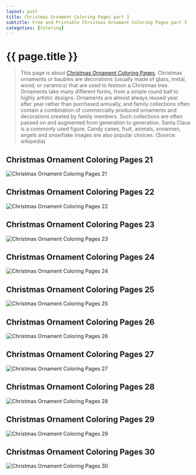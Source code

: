 ```yaml
---
layout: post
title: Christmas Ornament Coloring Pages part 3
subtitle: Free and Printable Christmas Ornament Coloring Pages part 3
categoties: [Coloring]
---
```

{{ page.title }}
================
> This page is about [Christmas Ornament Coloring Pages](https://hoanghabelle.github.io/). Christmas ornaments or baubles are decorations (usually made of glass, metal, wood, or ceramics) that are used to festoon a Christmas tree. Ornaments take many different forms, from a simple round ball to highly artistic designs. Ornaments are almost always reused year after year rather than purchased annually, and family collections often contain a combination of commercially produced ornaments and decorations created by family members. Such collections are often passed on and augmented from generation to generation. Santa Claus is a commonly used figure. Candy canes, fruit, animals, snowmen, angels and snowflake images are also popular choices. (Source: wikipedia)

## Christmas Ornament Coloring Pages 21
![Christmas Ornament Coloring Pages 21](https://hoanghabelle.github.io/img/Christmas-Ornament-Coloring-Pages%20(21).jpg "Christmas Ornament Coloring Pages 21")

## Christmas Ornament Coloring Pages 22
![Christmas Ornament Coloring Pages 22](https://hoanghabelle.github.io/img/Christmas-Ornament-Coloring-Pages%20(22).jpg "Christmas Ornament Coloring Pages 22")

## Christmas Ornament Coloring Pages 23
![Christmas Ornament Coloring Pages 23](https://hoanghabelle.github.io/img/Christmas-Ornament-Coloring-Pages%20(23).jpg "Christmas Ornament Coloring Pages 23")

## Christmas Ornament Coloring Pages 24
![Christmas Ornament Coloring Pages 24](https://hoanghabelle.github.io/img/Christmas-Ornament-Coloring-Pages%20(24).jpg "Christmas Ornament Coloring Pages 24")

<script async src="//pagead2.googlesyndication.com/pagead/js/adsbygoogle.js"></script><ins class="adsbygoogle" style="display:block" data-ad-format="fluid" data-ad-layout-key="-8i+1w-dq+e9+ft" data-ad-client="ca-pub-6753140515841889" data-ad-slot="6190446671"></ins> <script> (adsbygoogle = window.adsbygoogle || []).push({}); </script>

## Christmas Ornament Coloring Pages 25
![Christmas Ornament Coloring Pages 25](https://hoanghabelle.github.io/img/Christmas-Ornament-Coloring-Pages%20(25).jpg "Christmas Ornament Coloring Pages 25")

## Christmas Ornament Coloring Pages 26
![Christmas Ornament Coloring Pages 26](https://hoanghabelle.github.io/img/Christmas-Ornament-Coloring-Pages%20(26).jpg "Christmas Ornament Coloring Pages 26")

## Christmas Ornament Coloring Pages 27
![Christmas Ornament Coloring Pages 27](https://hoanghabelle.github.io/img/Christmas-Ornament-Coloring-Pages%20(27).jpg "Christmas Ornament Coloring Pages 27")

## Christmas Ornament Coloring Pages 28
![Christmas Ornament Coloring Pages 28](https://hoanghabelle.github.io/img/Christmas-Ornament-Coloring-Pages%20(28).jpg "Christmas Ornament Coloring Pages 28")

<script async src="//pagead2.googlesyndication.com/pagead/js/adsbygoogle.js"></script><ins class="adsbygoogle" style="display:block" data-ad-format="fluid" data-ad-layout-key="-8i+1w-dq+e9+ft" data-ad-client="ca-pub-6753140515841889" data-ad-slot="6190446671"></ins> <script> (adsbygoogle = window.adsbygoogle || []).push({}); </script>

## Christmas Ornament Coloring Pages 29
![Christmas Ornament Coloring Pages 29](https://hoanghabelle.github.io/img/Christmas-Ornament-Coloring-Pages%20(29).jpg "Christmas Ornament Coloring Pages 29")

## Christmas Ornament Coloring Pages 30
![Christmas Ornament Coloring Pages 30](https://hoanghabelle.github.io/img/Christmas-Ornament-Coloring-Pages%20(30).jpg "Christmas Ornament Coloring Pages 30")

